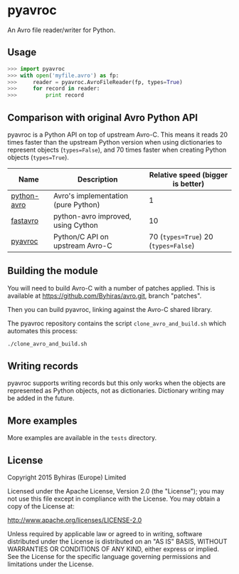 pyavroc
=======

An Avro file reader/writer for Python.

Usage
-----

```python
>>> import pyavroc
>>> with open('myfile.avro') as fp:
>>>     reader = pyavroc.AvroFileReader(fp, types=True)
>>>     for record in reader:
>>>         print record
```

Comparison with original Avro Python API
----------------------------------------

pyavroc is a Python API on top of upstream Avro-C. This means it reads 20 times faster than the upstream Python version when using dictionaries to represent objects (`types=False`), and 70 times faster when creating Python objects (`types=True`).

Name                                              | Description                         | Relative speed (bigger is better)
--------------------------------------------------|-------------------------------------|-------------------------------------
[python-avro](https://github.com/apache/avro.git) | Avro's implementation (pure Python) | 1
[fastavro](https://bitbucket.org/tebeka/fastavro) | python-avro improved, using Cython  | 10
[pyavroc](https://github.com/Byhiras/pyavroc.git) | Python/C API on upstream Avro-C     | 70 (`types=True`) 20 (`types=False`)

Building the module
-------------------

You will need to build Avro-C with a number of patches applied. This is available at https://github.com/Byhiras/avro.git, branch "patches".

Then you can build pyavroc, linking against the Avro-C shared library.

The pyavroc repository contains the script `clone_avro_and_build.sh` which automates this process:

```bash
./clone_avro_and_build.sh
```

Writing records
---------------

pyavroc supports writing records but this only works when the objects are represented as Python objects, not as dictionaries. Dictionary writing may be added in the future.

More examples
-------------

More examples are available in the `tests` directory.

License
-------

Copyright 2015 Byhiras (Europe) Limited

Licensed under the Apache License, Version 2.0 (the "License");
you may not use this file except in compliance with the License.
You may obtain a copy of the License at:

http://www.apache.org/licenses/LICENSE-2.0

Unless required by applicable law or agreed to in writing, software
distributed under the License is distributed on an "AS IS" BASIS,
WITHOUT WARRANTIES OR CONDITIONS OF ANY KIND, either express or implied.
See the License for the specific language governing permissions and
limitations under the License.
